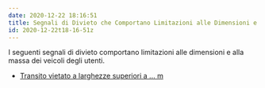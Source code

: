 ```yaml
---
date: 2020-12-22 18:16:51
title: Segnali di Divieto che Comportano Limitazioni alle Dimensioni e Massa
id: 2020-12-22t18-16-51z
---
```


I seguenti segnali di divieto comportano limitazioni alle dimensioni e alla
massa dei veicoli degli utenti.

- [Transito vietato a larghezze superiori a ... m](./2020-12-22t18-20-02z.md)
